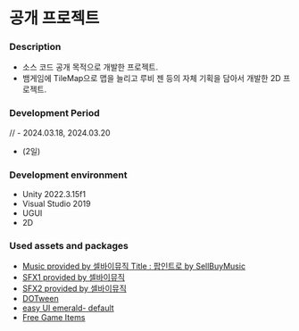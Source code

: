 # 공개 프로젝트

### **Description**
 - 소스 코드 공개 목적으로 개발한 프로젝트.
 - 뱀게임에 TileMap으로 맵을 늘리고 루비 젠 등의 자체 기획을 담아서 개발한 2D 프로젝트.

### **Development Period**
// - 2024.03.18, 2024.03.20 
- (2일)

### **Development environment**
- Unity 2022.3.15f1
- Visual Studio 2019
- UGUI
- 2D
  
### **Used assets and packages**
- [Music provided by 셀바이뮤직 Title : 팝인트로 by SellBuyMusic](https://sellbuymusic.com/md/mdazwnn-qcbfxxw)
- [SFX1 provided by 셀바이뮤직](https://sellbuymusic.com/md/srrvcbb-jcbfxxw)
- [SFX2 provided by 셀바이뮤직](https://sellbuymusic.com/md/sruncwf-jcbfxxw)
- [DOTween](https://assetstore.unity.com/packages/tools/animation/dotween-hotween-v2-27676)
- [easy UI emerald- default](https://assetstore.unity.com/packages/2d/gui/icons/easy-ui-emerald-default-112796)
- [Free Game Items](https://assetstore.unity.com/packages/2d/environments/free-game-items-131764)

